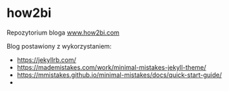 # how2bi

Repozytorium bloga www.how2bi.com

Blog postawiony z wykorzystaniem:
- https://jekyllrb.com/
- https://mademistakes.com/work/minimal-mistakes-jekyll-theme/
- https://mmistakes.github.io/minimal-mistakes/docs/quick-start-guide/
- 

